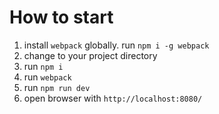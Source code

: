 # How to start 

1. install `webpack` globally. run `npm i -g webpack`
2. change to your project directory
3. run `npm i`
4. run `webpack`
5. run `npm run dev`
6. open browser with `http://localhost:8080/`